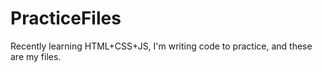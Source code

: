 # PracticeFiles
Recently learning HTML+CSS+JS, I'm writing code to practice, and these are my files.
